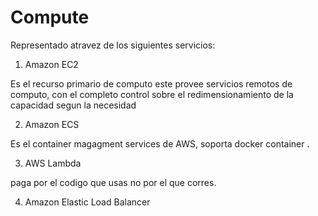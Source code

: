 # Compute

Representado atravez de los siguientes servicios:

1. Amazon EC2

Es el recurso primario de computo este provee servicios remotos de computo, con el completo control sobre el redimensionamiento de la capacidad segun la necesidad

2. Amazon ECS

Es el container magagment services de AWS, soporta docker container .

3. AWS Lambda

paga por el codigo que usas no por el que corres.

4. Amazon Elastic Load Balancer

